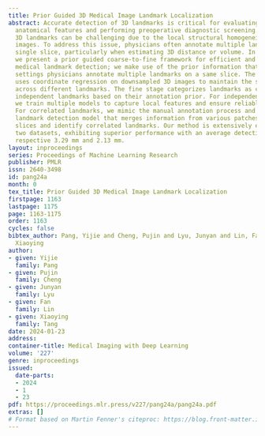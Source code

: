 ```yaml
---
title: Prior Guided 3D Medical Image Landmark Localization
abstract: Accurate detection of 3D landmarks is critical for evaluating and characterizing
  anatomical features and performing preoperative diagnostic screening. However, detecting
  3D landmarks can be challenging due to the local structural homogeneity of medical
  images. To address this issue, physicians often annotate multiple landmarks in a
  single slice, particularly when estimating 3D distance or volume. In this study,
  we present a prior guided coarse-to-fine framework for efficient and accurate 3D
  medical landmark detection; we make use of the prior information that in specific
  settings physicians annotate multiple landmarks on a same slice. The coarse stage
  uses coordinate regression on downsampled 3D images to maintain the structural relationships
  across different landmarks. The fine stage categorizes landmarks as correlated and
  independent landmarks based on their annotation prior. For independent landmarks,
  we train multiple models to capture local features and ensure reliable local predictions.
  For correlated landmarks, we mimic the manual annotation process and propose a correlated
  landmark detection model that merges information from various patches to query key
  slices and identify correlated landmarks. Our method is extensively evaluated on
  two datasets, exhibiting superior performance with an average detection error of
  respective 3.29 mm and 2.13 mm.
layout: inproceedings
series: Proceedings of Machine Learning Research
publisher: PMLR
issn: 2640-3498
id: pang24a
month: 0
tex_title: Prior Guided 3D Medical Image Landmark Localization
firstpage: 1163
lastpage: 1175
page: 1163-1175
order: 1163
cycles: false
bibtex_author: Pang, Yijie and Cheng, Pujin and Lyu, Junyan and Lin, Fan and Tang,
  Xiaoying
author:
- given: Yijie
  family: Pang
- given: Pujin
  family: Cheng
- given: Junyan
  family: Lyu
- given: Fan
  family: Lin
- given: Xiaoying
  family: Tang
date: 2024-01-23
address:
container-title: Medical Imaging with Deep Learning
volume: '227'
genre: inproceedings
issued:
  date-parts:
  - 2024
  - 1
  - 23
pdf: https://proceedings.mlr.press/v227/pang24a/pang24a.pdf
extras: []
# Format based on Martin Fenner's citeproc: https://blog.front-matter.io/posts/citeproc-yaml-for-bibliographies/
---
```

